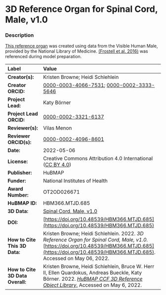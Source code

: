 # 3D Reference Organ for Spinal Cord, Male, v1.0

### Description
[This reference organ](https://humanatlas.io/3d-reference-library) was created using data from the Visible Human Male, provided by the National Library of Medicine. [(Frostell et al. 2016)](https://www.frontiersin.org/article/10.3389/fneur.2016.00238) was referenced during model preparation.

| Label | Value |
| :------------- |:-------------|
| **Creator(s):** | Kristen Browne; Heidi Schlehlein |
| **Creator ORCID:** | [0000-0003-4066-7531](https://orcid.org/0000-0003-4066-7531); [0000-0002-3333-5646](https://orcid.org/0000-0002-3333-5646)|
| **Project Lead:** | Katy B&ouml;rner |
| **Project Lead ORCID:** | [0000-0002-3321-6137](https://orcid.org/0000-0002-3321-6137) |
| **Reviewer(s):** | Vilas Menon |
| **Reviewer ORCID(s):** |[0000-0002-4096-8601](https://orcid.org/0000-0002-4096-8601) |
| **Date:** | 2022-05-06 |
| **License:** | Creative Commons Attribution 4.0 International ([CC BY 4.0](https://creativecommons.org/licenses/by/4.0/)) |
| **Publisher:** | HuBMAP |
| **Funder:** | National Institutes of Health |
| **Award Number:** | OT2OD026671 |
| **HuBMAP ID:** | HBM366.MTJD.685 |
| **3D Data:** | [Spinal Cord, Male, v1.0](https://hubmapconsortium.github.io/ccf-releases/v1.2/models/VH_M_Spinal_Cord.glb) |
| **DOI:** | [https://doi.org/10.48539/HBM366.MTJD.685](https://doi.org/10.48539/HBM366.MTJD.685) |
| **How to Cite This 3D Data:** | Kristen Browne; Heidi Schlehlein. 2022. *3D Reference Organ for Spinal Cord, Male, v1.0.* [https://doi.org/10.48539/HBM366.MTJD.685](https://doi.org/10.48539/HBM366.MTJD.685). Accessed on May 06, 2022. |
| **How to Cite 3D Data Overall:** | Kristen Browne, Heidi Schlehlein, Bruce W. Herr II, Ellen Quardokus, Andreas Bueckle, Katy B&ouml;rner. 2022. [*HuBMAP CCF 3D Reference Object Library*.](https://humanatlas.io/3d-reference-library) Accessed on May 6, 2022. |
